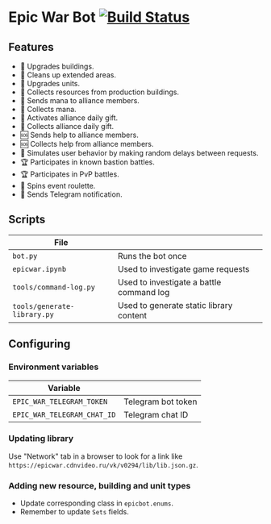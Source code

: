 # Epic War Bot [![Build Status](https://travis-ci.org/eigenein/epicwar.svg?branch=master)](https://travis-ci.org/eigenein/epicwar)

## Features

* 👷 Upgrades buildings.
* 👷 Cleans up extended areas.
* 👷 Upgrades units.
* 🍔 Collects resources from production buildings.
* 🍬 Sends mana to alliance members.
* 🍬 Collects mana.
* 🍬 Activates alliance daily gift.
* 🍬 Collects alliance daily gift.
* 🆘 Sends help to alliance members.
* 🆘 Collects help from alliance members.
* 👦 Simulates user behavior by making random delays between requests.
* 🏆 Participates in known bastion battles.
* 🏆 Participates in PvP battles.
* 🎲 Spins event roulette.
* 📨 Sends Telegram notification.

## Scripts

|File||
|---|---|
|`bot.py`|Runs the bot once|
|`epicwar.ipynb`|Used to investigate game requests|
|`tools/command-log.py`|Used to investigate a battle command log|
|`tools/generate-library.py`|Used to generate static library content|

## Configuring

### Environment variables

|Variable||
|---|---|
|`EPIC_WAR_TELEGRAM_TOKEN`|Telegram bot token|
|`EPIC_WAR_TELEGRAM_CHAT_ID`|Telegram chat ID|

### Updating library

Use "Network" tab in a browser to look for a link like `https://epicwar.cdnvideo.ru/vk/v0294/lib/lib.json.gz`.

### Adding new resource, building and unit types

* Update corresponding class in `epicbot.enums`.
* Remember to update `Sets` fields.
